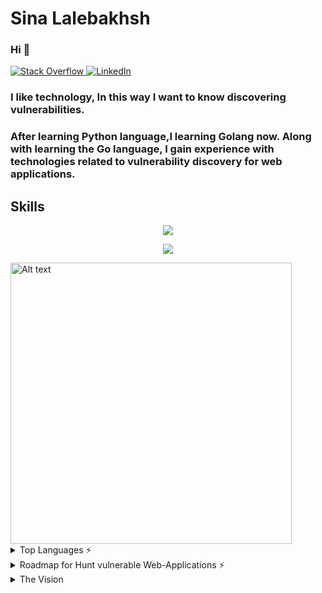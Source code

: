 # Sina Lalebakhsh 

### Hi 👋


<p>
  <a href="https://stackoverflow.com/users/17351206/sina-lalebakhsh">
    <img alt="Stack Overflow	" 
    src="https://img.shields.io/badge/-Stackoverflow-FE7A16?style=flat&logo=stack-overflowlogoColor=white" />
  </a>

   <a href="https://www.linkedin.com/in/sina-lalebakhsh/">
   <img alt="LinkedIn" 
   src="https://img.shields.io/badge/linkedin-%230077B5.svg?style=flat&logo=linkedinlogoColor=white" />
 </a>

</p>
                 
    


<p align="center"><h3>I like technology, In this way I want to know discovering vulnerabilities.</h3></p>

<p align="center"><h3>After learning Python language,I learning Golang now. Along with learning the Go language, I gain experience with technologies related to vulnerability discovery for web applications.</h3></p>



<h2>Skills</h2>

<p align="center">
  <a href="https://skillicons.dev">
    <img src="https://skillicons.dev/icons?i=git,python,go,linux,docker,vscode,django,javascript,kubernetes" />
  </a>
</p>

<p align="center">
  <a href="https://skillicons.dev">
    <img src="https://skillicons.dev/icons?i=bash,postgresql,c,discord,heroku,php,vim,nginx,github" />
  </a>
</p>


<!-- <p align="center">
  <a href="https://skillicons.dev">
    <img src="https://skillicons.dev/icons?i=" />
  </a>
</p> -->
<p align="center">
  <a href="https://skillicons.dev">
    
  </a>
</p>

<img src="https://github.com/sinalalebakhsh/sinalalebakhsh/blob/main/harvard%20Cer.png" alt="Alt text" title="Optional title" width="450" align="center" border-radius="8px"> 

<details>
    <summary>Top Languages ⚡</summary>
      <p align="center"> 
        <img src="https://github-readme-stats-lilac-zeta.vercel.app/api/top-langs/?username=sinalalebakhsh&layout=compact&theme=dark&hide=html,css" 
        alt="sinalalebakhsh"/>
      </p>
      <p align="center">
        <img src="https://komarev.com/ghpvc/?username=Navid2zp&color=grey" 
        alt="sinalalebakhsh" />
      </p>
</details>

<details>
  <summary>Roadmap for Hunt vulnerable Web-Applications ⚡</summary>
    ## In the security world, I think we need:
    1. Python
    2. Golang ***100%***
    3. Django, Flask, React, Or another Framworks
    4. Linux
    5. IELTS 7+ (for Iranians)
    6. Network+
    7. VPN (stand for: Virtual Private Network)
    8. Docker
    9. OWASP
    10. JavaScript ***100%***
    11. Bash (Bourne-again SHell)
    12. PHP
    13. SQL
    14. C language (For Advance Hunt Tool)
    15. DevOps ***90%***
    #### I think with this, we can understand how we can do. and what are we doing. 
</details>
    
<details>
  <summary>The Vision</summary>
 <h5>My wish was speaking to my stars of dream sky. </h5>
 <h5>And now my wish has come true. </h5>
 <h5>Because all of you was my stars of dream sky. </h5> 
 <h5>all readers this page is my stars. </h5>
 <h5>Every teacher who taught me something became one of the stars of my night. </h5>
 <h5>You can never fight to achieve peace!!!!</h5>
 <h5>You can only go towards world peace by learning and teaching.</h5>
 <h5>Learning and teaching the meaning of freedom and awareness.</h5>
 <h5>Sina Lalehbakhsh 2023 January - 1401 Bahman</h5>
